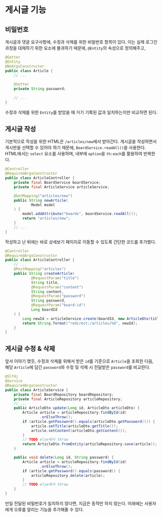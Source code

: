 # 게시글 기능

## 비밀번호

게시글과 댓글 요구사항에, 수정과 삭제를 위한 비밀번호 항목이 있다.
이는 실제 로그인 과정을 대체하기 위한 요소에 불과하기 때문에, `@Entity`의
속성으로 정의해주고,

```java
@Getter
@Entity
@NoArgsConstructor
public class Article {
    // ...
    
    @Setter
    private String password;
    
    // ...
}
```

수정과 삭제를 위한 `Entity`를 받았을 때 거기 기록된 값과 일치하는지만 비교하면 된다.

## 게시글 작성

기본적으로 작성을 위한 HTML은 `/articles/new`에서 받아간다.
게시글을 작성하면서 게시판을 선택할 수 있어야 하기 때문에, `BoardService.readAll()`을 사용한다.
HTML에서는 `select` 요소를 사용하며, 내부에 `option`을 `th:each`를 활용하여 반복한다.

```java
@Controller
@RequiredArgsConstructor
public class ArticleController {
    private final BoardService boardService;
    private final ArticleService articleService;

    @GetMapping("articles/new")
    public String newArticle(
            Model model
    ) {
        model.addAttribute("boards", boardService.readAll());
        return "articles/new";
    }
    // ...
}
```

작성하고 난 뒤에는 바로 상세보기 페이지로 이동할 수 있도록 간단한 코드를 추가했다.

```java
@Controller
@RequiredArgsConstructor
public class ArticleController {
    // ...
    @PostMapping("articles")
    public String createArticle(
            @RequestParam("title")
            String title,
            @RequestParam("content")
            String content,
            @RequestParam("password")
            String password,
            @RequestParam("board-id")
            Long boardId
    ) {
        Long newId = articleService.create(boardId, new ArticleDto(title, content, password)).getId();
        return String.format("redirect:/articles/%d", newId);
    }
}
```

## 게시글 수정 & 삭제

앞서 이야기 했듯, 수정과 삭제를 위해서 받은 `id`를 기준으로 `Article`을 조회한 다음,
해당 `Article`에 담긴 `password`와 수정 및 삭제 시 전달받은 `password`를 비교한다.

```java
@Slf4j
@Service
@RequiredArgsConstructor
public class ArticleService {
    private final BoardRepository boardRepository;
    private final ArticleRepository articleRepository;
    // ...
    public ArticleDto update(Long id, ArticleDto articleDto) {
        Article article = articleRepository.findById(id)
                .orElseThrow();
        if (article.getPassword().equals(articleDto.getPassword())) {
            article.setTitle(articleDto.getTitle());
            article.setContent(articleDto.getContent());
        }
        // TODO else에서 throw
        return ArticleDto.fromEntity(articleRepository.save(article));
    }

    public void delete(Long id, String password) {
        Article article = articleRepository.findById(id)
                .orElseThrow();
        if (article.getPassword().equals(password)) {
            articleRepository.delete(article);
        }
        // TODO else에서 throw
    }
}
```

만일 전달된 비밀번호가 일치하지 않다면, 지금은 동작만 하지 않는다.
미래에는 사용자에게 오류를 알리는 기능을 추가해줄 수 있다.


